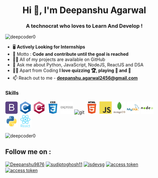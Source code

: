 <h1 align="center">Hi 👋, I'm Deepanshu Agarwal</h1>
<h3 align="center">A technocrat who loves to Learn And Develop !</h3>

<p align="left"> <img src="https://komarev.com/ghpvc/?username=deepcoder0" alt="deepcoder0" /> </p>

- 🖥️ **Actively Looking for Internships**
- 🎯 Motto : **Code and contribute until the goal is reached**
- 👨‍💻 All of my projects are available on GitHub
- 💬 Ask me about Python, JavaScript, NodeJS, ReactJS and DSA
- ✌🏻 Apart from Coding **I love quizzing 🏆, playing 🏓 and 🎸**
- 📫 Reach out to me - **deepanshu.agarwal2456@gmail.com**



### Skills

<p align="left"><img src="https://github.com/devicons/devicon/blob/master/icons/bootstrap/bootstrap-plain.svg" alt="bootstrap" width="40" height="40"/> <img src="https://github.com/devicons/devicon/blob/master/icons/c/c-original.svg" alt="c" width="40" height="40"/> <img src="https://github.com/devicons/devicon/blob/master/icons/cplusplus/cplusplus-original.svg" alt="cplusplus" width="40" height="40"/> <img src="https://github.com/devicons/devicon/blob/master/icons/css3/css3-original-wordmark.svg" alt="css3" width="40" height="40"/> <img src="https://github.com/devicons/devicon/blob/master/icons/express/express-original-wordmark.svg" alt="express" width="40" height="40"/> <img src="https://www.vectorlogo.zone/logos/git-scm/git-scm-icon.svg" alt="git" width="40" height="40"/> <img src="https://github.com/devicons/devicon/blob/master/icons/html5/html5-original-wordmark.svg" alt="html5" width="40" height="40"/> <img src="https://github.com/devicons/devicon/blob/master/icons/javascript/javascript-original.svg" alt="javascript" width="40" height="40"/> <img src="https://github.com/devicons/devicon/blob/master/icons/mongodb/mongodb-original-wordmark.svg" alt="mongodb" width="40" height="40"/> <img src="https://github.com/devicons/devicon/blob/master/icons/mysql/mysql-original-wordmark.svg" alt="mysql" width="40" height="40"/> <img src="https://github.com/devicons/devicon/blob/master/icons/nodejs/nodejs-original-wordmark.svg" alt="nodejs" width="40" height="40"/> <img src="https://github.com/devicons/devicon/blob/master/icons/python/python-original.svg" alt="python" width="40" height="40"/> <img src="https://github.com/devicons/devicon/blob/master/icons/react/react-original-wordmark.svg" alt="react" width="40" height="40"/></p>
<img align="center" src="https://github-readme-stats.vercel.app/api?username=deepcoder0&show_icons=true" alt="deepcoder0" />

<p align="center">
<h2>Follow me on :</h2>
<a href="https://twitter.com/Deepanshu9876" target="blank"><img align="center" src="https://cdn.jsdelivr.net/npm/simple-icons@3.0.1/icons/twitter.svg" alt="Deepanshu9876" height="40" width="40" /></a>
<a href="https://www.linkedin.com/in/deepanshu-agarwal-874673183/" target="blank"><img align="center" src="https://cdn.jsdelivr.net/npm/simple-icons@3.0.1/icons/linkedin.svg" alt="sudiptoghosh11" height="40" width="40" /></a>
<a href="https://instagram.com/deepanshu.py" target="blank"><img align="center" src="https://cdn.jsdelivr.net/npm/simple-icons@3.0.1/icons/instagram.svg" alt="jsdevsg" height="40" width="40" /></a>
<a href="https://www.youtube.com/channel/UCmKdpcIf1kWwT3OuoZWOJig" target="blank"><img align="center" src="https://cdn.jsdelivr.net/npm/simple-icons@3.0.1/icons/youtube.svg" alt="access token" height="40" width="40" /></a>
<a href="https://leetcode.com/deepcoder1/" target="blank"><img align="center" src="https://cdn.jsdelivr.net/npm/simple-icons@3.0.1/icons/leetcode.svg" alt="access token" height="40" width="40" /></a>

</p>
